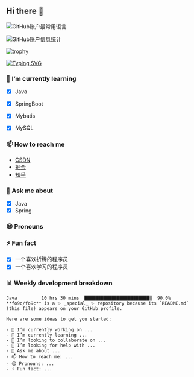 ## Hi there 👋

![GitHub账户最常用语言](https://github-stats.ubrong.com/api/top-langs/?username=fo9c&layout=default&theme=tokyonight)



![GitHub账户信息统计](https://github-stats.ubrong.com/api?username=fo9c&show_icons=true&theme=tokyonight)
<!--
username   [必填] (string)  被统计信息的github用户名
show_icons [可选] (boolean) false不显示图标,true显示图标
theme      [可选] (string)  主题（可用值：default, dark, radical, merko, gruvbox, tokyonight, onedark, cobalt, synthwave, highcontrast, dracula）
-->
[![trophy](https://github-profile-trophy.vercel.app/?username=fo9c&theme=onedark)](https://github.com/ryo-ma/github-profile-trophy)

[![Typing SVG](https://readme-typing-svg.demolab.com/?lines=First+line+of+text;Second+line+of+text)](https://git.io/typing-svg)
<!--https://github.com/DenverCoder1/readme-typing-svg-->
### 🌱 I’m currently learning
- [x] Java
- [x] SpringBoot
- [x] Mybatis
- [x] MySQL


### 📫 How to reach me
- [CSDN](https://blog.csdn.net/qq_41891974)
- [掘金](https://juejin.cn/user/4019236666826824)
- [知乎](https://www.zhihu.com/people/fo9c)

### 💬 Ask me about
- [x] Java
- [x] Spring

### 😄 Pronouns


### ⚡ Fun fact
- [x] 一个喜欢折腾的程序员
- [x] 一个喜欢学习的程序员

### 📊 Weekly development breakdown
<!--START_SECTION:waka-->
```text
Java         10 hrs 30 mins  ████████████████████████▒  90.0%
**fo9c/fo9c** is a ✨ _special_ ✨ repository because its `README.md` (this file) appears on your GitHub profile.

Here are some ideas to get you started:

- 🔭 I’m currently working on ...
- 🌱 I’m currently learning ...
- 👯 I’m looking to collaborate on ...
- 🤔 I’m looking for help with ...
- 💬 Ask me about ...
- 📫 How to reach me: ...
- 😄 Pronouns: ...
- ⚡ Fun fact: ...
```
<!--END_SECTION:waka-->



